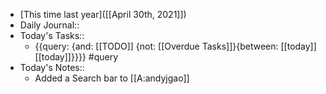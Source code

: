 - [This time last year]([[April 30th, 2021]])
- Daily Journal::
- Today's Tasks::
    - {{query: {and: [[TODO]] {not: [[Overdue Tasks]]}{between: [[today]] [[today]]}}}} #query
- Today's Notes::
    - Added a Search bar to [[A:andyjgao]]
